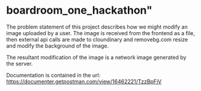 # boardroom_one_hackathon" 

The problem statement of this project describes how we might modify an image uploaded by a user.
The image is received from the frontend as a file, then external api calls are made to cloundinary and removebg.com 
resize and modify the background of the image.

The resultant modification of the image is a network image generated by the server. 

Documentation is contained in the url: https://documenter.getpostman.com/view/16462221/TzzBpFiV
 
